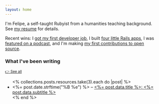 ```yaml
---
layout: home
---
```


I'm Felipe, a self-taught Rubyist from a humanities teaching background. See [my resume](/about) for details.

Recent wins: I [got my first developer job](/posts/2022/how-to-find-ruby-rails-job), I built [four little Rails apps](/posts/2022/doctor-lookup-health-provider-search-tool), I was [featured on a podcast](https://rubyrogues.com/bridgetown-rb-ft-felipe-vogel-ruby-526), and I'm making [my first contributions to open source](/about/#open-source-contributions).

### What I've been writing

<small>[👉 See all](/posts/)</small>

<ul>
  <% collections.posts.resources.take(3).each do |post| %>
    <li>
      <%= post.date.strftime("%B %e") %> – <a href="<%= post.relative_url %>">
      <%= post.data.title %>: <%= post.data.subtitle %></a>
    </li>
  <% end %>
</ul>
